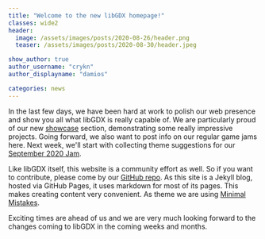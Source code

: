 ```yaml
---
title: "Welcome to the new libGDX homepage!"
classes: wide2
header:
  image: /assets/images/posts/2020-08-26/header.png
  teaser: /assets/images/posts/2020-08-30/header.jpeg

show_author: true
author_username: "crykn"
author_displayname: "damios"

categories: news
---
```


In the last few days, we have been hard at work to polish our web presence and show you all what libGDX is really capable of. We are particularly proud of our new [showcase](/showcase/) section, demonstrating some really impressive projects. Going forward, we also want to post info on our regular game jams here. Next week, we'll start with collecting theme suggestions for our [September 2020 Jam](/community/jams/).

Like libGDX itself, this website is a community effort as well. So if you want to contribute, please come by our [GitHub repo](https://github.com/libgdx/libgdx.github.io). As this site is a Jekyll blog, hosted via GitHub Pages, it uses markdown for most of its pages. This makes creating content very convenient. As theme we are using [Minimal Mistakes](https://mmistakes.github.io/minimal-mistakes/).

Exciting times are ahead of us and we are very much looking forward to the changes coming to libGDX in the coming weeks and months.
